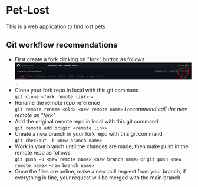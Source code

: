 # Pet-Lost
This is a web application to find lost pets

## Git workflow recomendations

- First create a fork clicking on "fork" button as follows  
![](images/fork.png)  
=
- Clone your fork repo in local with this git command  
  `git clone <fork remote link>`
=
- Rename the remote repo reference  
  `git remote rename <old> <new remote name>` 
  _I recommend call the new remote as "fork"_  
- Add the original remote repo in local with this git command    
  `git remote add origin <remote link>`
- Create a new branch in your fork repo with this git command     
  `git checkout -b <new branch name>`  
- Work in your branch until the changes are made, then make push in the remote repo as follows  
  `git push -u <new remote name> <new branch name>` or `git push <new remote name> <new branch name>`   
- Once the files are online, make a new pull request from your branch, if everything is fine, your request will be merged with the main branch

